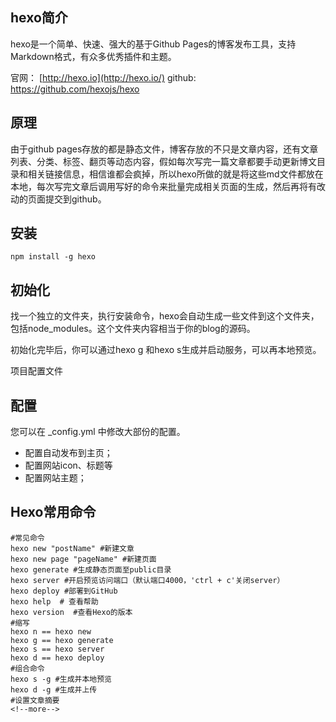 ## hexo简介

hexo是一个简单、快速、强大的基于Github Pages的博客发布工具，支持Markdown格式，有众多优秀插件和主题。

官网： [http://hexo.io](http://hexo.io/)
github: https://github.com/hexojs/hexo

## 原理

由于github pages存放的都是静态文件，博客存放的不只是文章内容，还有文章列表、分类、标签、翻页等动态内容，假如每次写完一篇文章都要手动更新博文目录和相关链接信息，相信谁都会疯掉，所以hexo所做的就是将这些md文件都放在本地，每次写完文章后调用写好的命令来批量完成相关页面的生成，然后再将有改动的页面提交到github。

## 安装

```shell
npm install -g hexo	
```

## 初始化

找一个独立的文件夹，执行安装命令，hexo会自动生成一些文件到这个文件夹，包括node_modules。这个文件夹内容相当于你的blog的源码。

初始化完毕后，你可以通过hexo g 和hexo s生成并启动服务，可以再本地预览。

项目配置文件

## 配置
您可以在 _config.yml 中修改大部份的配置。

* 配置自动发布到主页；
* 配置网站icon、标题等
* 配置网站主题；

## Hexo常用命令

```shell
#常见命令
hexo new "postName" #新建文章
hexo new page "pageName" #新建页面
hexo generate #生成静态页面至public目录
hexo server #开启预览访问端口（默认端口4000，'ctrl + c'关闭server）
hexo deploy #部署到GitHub
hexo help  # 查看帮助
hexo version  #查看Hexo的版本
#缩写
hexo n == hexo new
hexo g == hexo generate
hexo s == hexo server
hexo d == hexo deploy
#组合命令
hexo s -g #生成并本地预览
hexo d -g #生成并上传
#设置文章摘要
<!--more-->
```











